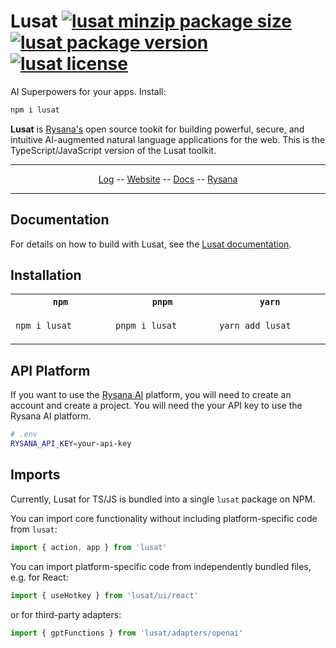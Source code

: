 # **Lusat** [![lusat minzip package size](https://img.shields.io/bundlephobia/minzip/lusat?label=zipped)](https://www.npmjs.com/package/lusat) [![lusat package version](https://img.shields.io/npm/v/lusat.svg?colorB=green)](https://www.npmjs.com/package/lusat) [![lusat license](https://img.shields.io/npm/l/lusat.svg?colorB=lightgrey)](https://github.com/lusatai/lusat/blob/main/LICENSE)

AI Superpowers for your apps. Install:

```bash
npm i lusat
```

**Lusat** is [Rysana's](https://rysana.com) open source tookit for building powerful, secure, and intuitive AI-augmented natural language applications for the web. This is the TypeScript/JavaScript version of the Lusat toolkit.

<p align="center">
  <hr />
  <p align="center">
    <a href="https://rysana.com/log">Log</a>
    --
    <a href="https://rysana.com/docs/lusat">Website</a>
    --
    <a href="https://rysana.com/docs/lusat">Docs</a>
    --
    <a href="https://rysana.com">Rysana</a>
  </p>
  <hr />
</p>

## Documentation

For details on how to build with Lusat, see the [Lusat documentation](https://rysana.com/docs/lusat).

## Installation

<table>
<tr>
<th width="292px"><code>npm</code></th>
<th width="292px"><code>pnpm</code></th>
<th width="292px"><code>yarn</code></th>
</tr>
<tr>
<td>

```bash
npm i lusat
```

</td>
<td>

```bash
pnpm i lusat
```

</td>
<td>

```bash
yarn add lusat
```

</td>
</tr>
</table>

## API Platform

If you want to use the [Rysana AI](https://rysana.com/ai) platform, you will need to create an account and create a project. You will need the your API key to use the Rysana AI platform.

```bash
# .env
RYSANA_API_KEY=your-api-key
```

## Imports

Currently, Lusat for TS/JS is bundled into a single `lusat` package on NPM.

You can import core functionality without including platform-specific code from `lusat`:

```ts
import { action, app } from 'lusat'
```

You can import platform-specific code from independently bundled files, e.g. for React:

```ts
import { useHotkey } from 'lusat/ui/react'
```

or for third-party adapters:

```ts
import { gptFunctions } from 'lusat/adapters/openai'
```

